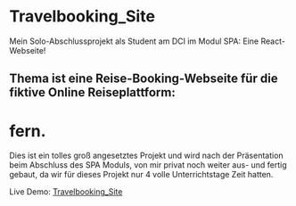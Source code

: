 # Travelbooking_Site
Mein Solo-Abschlussprojekt als Student am DCI im Modul SPA: Eine React-Webseite!

## Thema ist eine Reise-Booking-Webseite für die fiktive Online Reiseplattform:
# fern.
Dies ist ein tolles groß angesetztes Projekt und wird nach der Präsentation beim Abschluss des SPA Moduls, von mir privat noch weiter aus- und fertig gebaut, da wir für dieses Projekt nur 4 volle Unterrichtstage Zeit hatten. 

Live Demo: [Travelbooking_Site](https://RalfSmith69.github.io/Travelbooking_Site)
